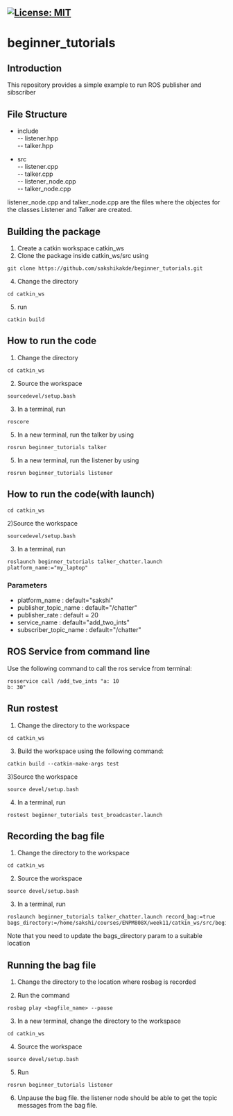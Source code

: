 [![License: MIT](https://img.shields.io/badge/License-MIT-blue.svg)](https://opensource.org/licenses/MIT)
---
# beginner_tutorials
## Introduction
This repository provides a simple example to run ROS publisher and sibscriber

## File Structure
- include       
-- listener.hpp    
-- talker.hpp   

- src    
-- listener.cpp    
-- talker.cpp    
-- listener_node.cpp     
-- talker_node.cpp     

listener_node.cpp and talker_node.cpp are the files where the objectes for the classes Listener and Talker are created.

## Building the package
1) Create a catkin workspace catkin_ws
2) Clone the package inside catkin_ws/src using 

``` 
git clone https://github.com/sakshikakde/beginner_tutorials.git 
```
4) Change the directory
```
cd catkin_ws

```
5) run 

``` 
catkin build 
```

## How to run the code
1) Change the directory 

``` 
cd catkin_ws

```
2) Source the workspace

```
sourcedevel/setup.bash
```
3) In a terminal, run 
```
roscore
```
5) In a new terminal, run the talker by using

```
rosrun beginner_tutorials talker

```
5) In a new terminal, run the listener by using
```
rosrun beginner_tutorials listener
```
## How to run the code(with launch)

``` 
cd catkin_ws

```
2)Source the workspace

```
sourcedevel/setup.bash
```
3) In a terminal, run 
```
roslaunch beginner_tutorials talker_chatter.launch platform_name:="my_laptop"
```

### Parameters

- platform_name : default="sakshi"
- publisher_topic_name :  default="/chatter"
- publisher_rate : default = 20
- service_name :  default="add_two_ints"
- subscriber_topic_name : default="/chatter"


## ROS Service from command line
Use the following command to call the ros service from terminal:

```
rosservice call /add_two_ints "a: 10
b: 30" 
```

## Run rostest

1) Change the directory to the workspace
``` 
cd catkin_ws

```
3) Build the workspace using the following command:     
```
catkin build --catkin-make-args test      
```     
3)Source the workspace

```
source devel/setup.bash
```
4) In a terminal, run 
```
rostest beginner_tutorials test_broadcaster.launch
```
## Recording the bag file
1) Change the directory to the workspace
``` 
cd catkin_ws
```    
2) Source the workspace

```
source devel/setup.bash
```
3) In a terminal, run 
```
roslaunch beginner_tutorials talker_chatter.launch record_bag:=true bags_directory:=/home/sakshi/courses/ENPM808X/week11/catkin_ws/src/beginner_tutorials/results/bag

```
Note that you need to update the bags_directory param to a suitable location

## Running the bag file
1) Change the directory to the location where rosbag is recorded
 
2) Run the command

```
rosbag play <bagfile_name> --pause
```
3) In a new terminal, change the directory to the workspace
``` 
cd catkin_ws
```    
4) Source the workspace

```
source devel/setup.bash
```
5) Run 
```
rosrun beginner_tutorials listener

```

6) Unpause the bag file. the listener node should be able to get the topic messages from the bag file.
